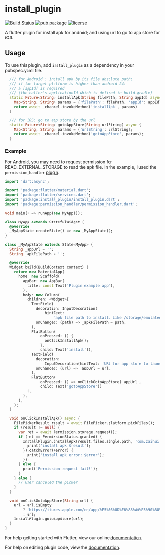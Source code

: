 # install_plugin

[![Build Status](https://travis-ci.org/hui-z/flutter_install_plugin.svg?branch=master)](https://travis-ci.org/hui-z/flutter_install_plugin#)
[![pub package](https://img.shields.io/pub/v/install_plugin.svg)](https://pub.dartlang.org/packages/install_plugin)
[![license](https://img.shields.io/github/license/mashape/apistatus.svg)](https://github.com/hui-z/flutter_install_plugin/blob/master/LICENSE)


A flutter plugin for install apk for android; and using url to go to app store for iOS.

## Usage

To use this plugin, add `install_plugin` as a dependency in your pubspec.yaml file. 

```dart
  /// for Android : install apk by its file absolute path;
  /// if the target platform is higher than android 24:
  /// a [appId] is required
  /// (the caller's applicationId which is defined in build.gradle)
  static Future<String> installApk(String filePath, String appId) async {
    Map<String, String> params = {'filePath': filePath, 'appId': appId};
    return await _channel.invokeMethod('installApk', params);
  }

  /// for iOS: go to app store by the url
  static Future<String> gotoAppStore(String urlString) async {
    Map<String, String> params = {'urlString': urlString};
    return await _channel.invokeMethod('gotoAppStore', params);
  }
```

### Example

For Android, you may need to request permission for READ_EXTERNAL_STORAGE to read the apk file. In the example, I used the `permission_handler` [plugin](https://pub.dartlang.org/packages/permission_handler).

```dart
import 'dart:async';

import 'package:flutter/material.dart';
import 'package:flutter/services.dart';
import 'package:install_plugin/install_plugin.dart';
import 'package:permission_handler/permission_handler.dart';

void main() => runApp(new MyApp());

class MyApp extends StatefulWidget {
  @override
  _MyAppState createState() => new _MyAppState();
}

class _MyAppState extends State<MyApp> {
  String _appUrl = '';
  String _apkFilePath = '';

  @override
  Widget build(BuildContext context) {
    return new MaterialApp(
      home: new Scaffold(
        appBar: new AppBar(
          title: const Text('Plugin example app'),
        ),
        body: new Column(
          children: <Widget>[
            TextField(
              decoration: InputDecoration(
                  hintText:
                      'apk file path to install. Like /storage/emulated/0/demo/update.apk'),
              onChanged: (path) => _apkFilePath = path,
            ),
            FlatButton(
                onPressed: () {
                  onClickInstallApk();
                },
                child: Text('install')),
            TextField(
              decoration:
                  InputDecoration(hintText: 'URL for app store to launch'),
              onChanged: (url) => _appUrl = url,
            ),
            FlatButton(
                onPressed: () => onClickGotoAppStore(_appUrl),
                child: Text('gotoAppStore'))
          ],
        ),
      ),
    );
  }

  void onClickInstallApk() async {
    FilePickerResult result = await FilePicker.platform.pickFiles();
    if (result != null) {
      var ret = await Permission.storage.request();
      if (ret == PermissionStatus.granted) {
        InstallPlugin.installApk(result.files.single.path, 'com.zaihui.installpluginexample').then((result) {
          print('install apk $result');
        }).catchError((error) {
          print('install apk error: $error');
        });
      } else {
        print('Permission request fail!');
      }
    } else {
      // User canceled the picker
    }
  }

  void onClickGotoAppStore(String url) {
    url = url.isEmpty
        ? 'https://itunes.apple.com/cn/app/%E5%86%8D%E6%83%A0%E5%90%88%E4%BC%99%E4%BA%BA/id1375433239?l=zh&ls=1&mt=8'
        : url;
    InstallPlugin.gotoAppStore(url);
  }
}

```

For help getting started with Flutter, view our online
[documentation](https://flutter.io/).

For help on editing plugin code, view the [documentation](https://flutter.io/developing-packages/#edit-plugin-package).
